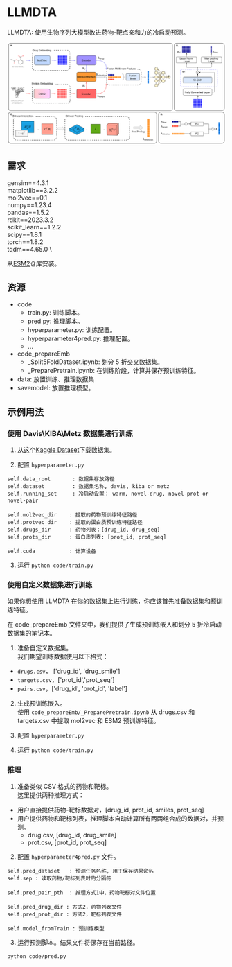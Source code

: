 # LLMDTA

LLMDTA: 使用生物序列大模型改进药物-靶点亲和力的冷启动预测。

![](./LLMDTA-model.png)

## 需求

gensim==4.3.1 \
matplotlib==3.2.2 \
mol2vec==0.1 \
numpy==1.23.4 \
pandas==1.5.2 \
rdkit==2023.3.2 \
scikit_learn==1.2.2 \
scipy==1.8.1 \
torch==1.8.2 \
tqdm==4.65.0 \

从[ESM2](https://github.com/facebookresearch/esm)仓库安装。

## 资源

- code
  - train.py: 训练脚本。
  - pred.py: 推理脚本。
  - hyperparameter.py: 训练配置。
  - hyperparameter4pred.py: 推理配置。
  - ...
- code_prepareEmb
  - \_Split5FoldDataset.ipynb: 划分 5 折交叉数据集。
  - \_PreparePretrain.ipynb: 在训练阶段，计算并保存预训练特征。
- data: 放置训练、推理数据集
- savemodel: 放置推理模型。

## 示例用法

### 使用 Davis\KIBA\Metz 数据集进行训练

1. 从这个[Kaggle Dataset](https://www.kaggle.com/datasets/christang0002/llmdta/data)下载数据集。

2. 配置 `hyperparameter.py`

```
self.data_root       : 数据集存放路径
self.dataset         : 数据集名称, davis, kiba or metz
self.running_set     : 冷启动设置： warm, novel-drug, novel-prot or novel-pair

self.mol2vec_dir    : 提取的药物预训练特征路径
self.protvec_dir    : 提取的蛋白质预训练特征路径
self.drugs_dir      : 药物列表：[drug_id, drug_seq]
self.prots_dir      : 蛋白质列表: [prot_id, prot_seq]

self.cuda           : 计算设备
```

3. 运行 `python code/train.py`

### 使用自定义数据集进行训练

如果你想使用 LLMDTA 在你的数据集上进行训练，你应该首先准备数据集和预训练特征。

在 code_prepareEmb 文件夹中，我们提供了生成预训练嵌入和划分 5 折冷启动数据集的笔记本。

1. 准备自定义数据集。\
   我们期望训练数据使用以下格式：

- `drugs.csv`，
  ['drug_id', 'drug_smile']
- `targets.csv`，['prot_id','prot_seq']
- `pairs.csv`，['drug_id', 'prot_id', 'label']

2. 生成预训练嵌入。\
   使用 `code_prepareEmb/_PreparePretrain.ipynb` 从 drugs.csv 和 targets.csv 中提取 mol2vec 和 ESM2 预训练特征。

3. 配置 `hyperparameter.py`

4. 运行 `python code/train.py`

### 推理

1. 准备类似 CSV 格式的药物和靶标。\
   这里提供两种推理方式：

- 用户直接提供药物-靶标数据对，[drug_id, prot_id, smiles, prot_seq]
- 用户提供药物和靶标列表，推理脚本自动计算所有两两组合成的数据对，并预测。
  - drug.csv, [drug_id, drug_smile]
  - prot.csv, [prot_id, prot_seq]

2. 配置 `hyperparameter4pred.py` 文件。

```
self.pred_dataset   : 预测任务名称, 用于保存结果命名
self.sep : 读取药物/靶标列表时的分隔符

self.pred_pair_pth  : 推理方式1中，药物靶标对文件位置

self.pred_drug_dir : 方式2，药物列表文件
self.pred_prot_dir : 方式2，靶标列表文件

self.model_fromTrain : 预训练模型

```

3. 运行预测脚本。结果文件将保存在当前路径。

```
python code/pred.py
```
